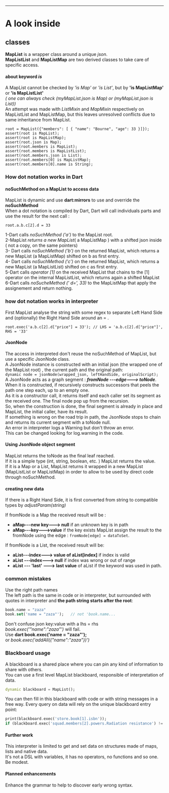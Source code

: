 ---
  # A look inside
  ## classes
   **MapList** is a wrapper class around a unique *json*.  
   **MapListList** and **MapListMap** are two derived classes to take care of specific access.
#### about keyword *is*
A MapList cannot be checked by *'is Map'* or *'is List'*, but by **'is MapListMap'** or **'is MapListList'**  
*( one can always check (myMapList.json is Map) or (myMapList.json is List))*  
An attempt was made with *ListMixin* and *MapMixin* respectively on MapListList and MapListMap, but this leaves unresolved conflicts due to same inheritance from MapList.

```
root = MapList({"members": [ { "name": "Bourne", "age": 33 }]});
assert(root is MapList);
assert(root is MapListMap);
assert(root.json is Map);
assert(root.members is MapList);
assert(root.members is MapListList);
assert(root.members.json is List);
assert(root.members[0] is MapListMap);
assert(root.members[0].name is String);
```
### How dot notation works in Dart
#### noSuchMethod on a MapList to access data
MapList is dynamic and use **dart:mirrors**  to use and override the  **noSuchMethod**  
When a dot notation is compiled by Dart, Dart will call individuals parts and use the result for the next call :
```
root.a.b.c[2].d = 33 
```
1-Dart calls *noSuchMethod ('a')* to the MapList root.  
2-MapList *returns a new MapList*( a MapListMap ) with a shifted json inside ( not a copy, on the same pointers)  
3- Dart calls *noSuchMethod ('b')* on the returned MapList, which returns a new MapList (a MapListMap) shifted on b as first entry.  
4- Dart calls *noSuchMethod ('c')* on the returned MapList, which returns a new MapList (a MapListList) shifted on c as first entry.  
5-Dart calls *operator \[1]* on the received MapList that chains to the \[1\] operator on the internal MapListList, which returns again a shifted MapList  
6-Dart calls  *noSucheMethod (' d=', 33)* to the MapListMap that apply the assignement and return nothing.

### how dot notation works in interpreter
First MapList analyse the string with some regex to separate Left Hand Side and (optionally) the Right Hand Side around an  = .
```
root.exec('a.b.c[2].d["price"] = 33'); // LHS = 'a.b.c[2].d["price"]', RHS = '33'
```
#### JsonNode
The access in interpreted don't reuse the noSuchMethod of MapList, but use a specific JsonNode class.  
A JsonNode instance is constructed with an initial json (the wrapped one of the MapList root) , the current path and the original path:  
    ```dynamic node = jsonNode(wrapped_json, leftHandSide, originalScript);```  
A JsonNode acts as a graph segment :  ***fromNode ---edge---> toNode***.  
When it is constructed, if recursively constructs successors that peels the path one step each, up to an empty one.  
As it is a constructor call, it returns itself and each caller set its segment as the received one. The final node pop up from the recursion.  
So, when the construction is done, the final segment is already in place and MapList, the initial caller, have its result.  
If something is wrong on the road trip in path, the JsonNode stops to chain and returns its current segment with a toNode null.  
An error in interpreter logs a Warning but don't throw an error.  
This can be changed looking for log.warning in the code.
#### Using JsonNode object segment
MapList returns the toNode as the final leaf reached.  
If it is a simple type (int, string, boolean, etc. ) MapList returns the value.  
If it is a Map or a List, MapList returns it wrapped in a new MapList (MapListList or MapListMap) in order to allow to be used by direct code through noSuchMethod.
#### creating new data
If there is a Right Hand Side, it is first converted from string to compatible types by  *adjustParam(string)*  

If fromNode is a Map the received result will be :
- **aMap---new key---> null**   if an unknown key is in path
- **aMap---key--->value**   if the key exists
MapList assign the result to the fromNode using the edge : ```fromNode[edge] = dataToSet```.

If fromNode is a List, the received result will be:
- **aList---index---> value of aList\[index]**  if index is valid
- **aList ---index---> null**  if index was wrong or out of range
- **aList --- 'last' ---> last value** of aList  if the keyword was used in path.

### common mistakes
Use the right path names  
The left path is the same in code or in interpreter, but surrounded with quotes in interpreter and **the path string starts after the root**:
``` dart
book.name = "zaza"
book.set('name = "zaza"');   // not 'book.name...
```
Don't confuse json key:value with a lhs = rhs  
*book.exec('"name":"zaza"')* will fail.  
Use **dart book.exec('name = "zaza"');**  
or *book.exec('addAll({"name":"zaza"})')*

### Blackboard usage
A blackboard is a shared place where you can pin any kind of information to share with others.  
You can use a first level MapList blackboard, responsible of interpretation of data.  
``` dart
dynamic blackboard = MapList();  
```
You can then fill in this blackboard with code or with string messages in a free way.
Every query on data will rely on the unique blackboard entry point:
``` dart
print(blackboard.exec('store.book[1].isbn'));
if (blackboard.exec('squad.members[2].powers.Radiation resistance') != null)...
```
####  Further work
This interpreter is limited to get and set data on structures made of maps, lists and native data.  
It's not a DSL with variables, it has no operators, no functions and so one. Be modest.
#### Planned enhancements
Enhance the grammar to help to discover early wrong syntax.

